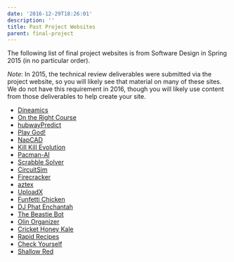 ```yaml
---
date: '2016-12-29T18:26:01'
description: ''
title: Past Project Websites
parent: final-project
---
```


The following list of final project websites is from Software Design in Spring
2015 (in no particular order).

_Note_: In 2015, the technical review deliverables were submitted via the
project website, so you will likely see that material on many of these sites.
We do not have this requirement in 2016, though you will likely use content
from those deliverables to help create your site.

* [Dineamics](https://sites.google.com/site/dineamicsapp/)
* [On the Right Course](http://aditisjoshi.github.io/On-The-Right-Course/)
* [hubwayPredict](https://hubwaypredict.wordpress.com/)
* [Play God!](http://greenlightrj.github.io/playgod/)
* [NapCAD](http://ctada.github.io/napCAD)
* [Kill Kill Evolution](http://conwaysbattleroyale.github.io/BattleRoyale/)
* [Pacman-AI](http://pdemetci.github.io/PacManAI/)
* [Scrabble Solver](http://shrutiyer.github.io/ScrabbleAIs/)
* [CircuitSim](http://brennamanning.github.io/SoftDesFinalProject/)
* [Firecracker](http://joeylmaalouf.github.io/firecracker/)
* [aztex](https://sites.google.com/site/aztexeditor/)
* [UploadX](http://daniel6.github.io/softdes2015finalproject/)
* [Funfetti Chicken](http://buttegab.github.io/Funfetti-Chicken/)
* [DJ Phat Enchantah](https://sites.google.com/site/phatenchantah/)
* [The Beastie Bot](https://sites.google.com/site/projectbeastiebot/)
* [Olin Organizer](https://sites.google.com/site/softdeso2/home)
* [Cricket Honey Kale](https://sites.google.com/site/crickethoneykale/)
* [Rapid Recipes](http://aconsilvio.github.io/recipe_program/)
* [Check Yourself](http://internetprivacy.wix.com/checkyourself)
* [Shallow Red](http://rdiverdi.github.io/shallowRed)
